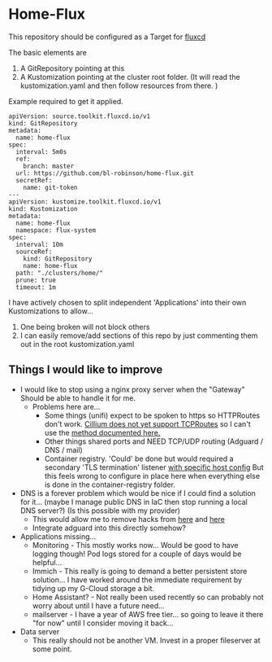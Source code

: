 # Home-Flux

This repository should be configured as a Target for [fluxcd](https://fluxcd.io/)

The basic elements are

1. A GitRepository pointing at this
2. A Kustomization pointing at the cluster root folder. (It will read the kustomization.yaml and then follow resources from there. )

Example required to get it applied.

```
apiVersion: source.toolkit.fluxcd.io/v1
kind: GitRepository
metadata:
  name: home-flux
spec:
  interval: 5m0s
  ref:
    branch: master
  url: https://github.com/bl-robinson/home-flux.git
  secretRef:
    name: git-token
---
apiVersion: kustomize.toolkit.fluxcd.io/v1
kind: Kustomization
metadata:
  name: home-flux
  namespace: flux-system
spec:
  interval: 10m
  sourceRef:
    kind: GitRepository
    name: home-flux
  path: "./clusters/home/"
  prune: true
  timeout: 1m

```

I have actively chosen to split independent 'Applications' into their own Kustomizations to allow...
1. One being broken will not block others
2. I can easily remove/add sections of this repo by just commenting them out in the root kustomization.yaml

## Things I would like to improve

- I would like to stop using a nginx proxy server when the "Gateway" Should be able to handle it for me.
  - Problems here are...
    - Some things (unifi) expect to be spoken to https so HTTPRoutes don't work. [Cillium does not yet support TCPRoutes](https://docs.cilium.io/en/stable/network/servicemesh/gateway-api/gateway-api/) so I can't use the [method documented here.](https://gateway-api.sigs.k8s.io/guides/tls/#clientserver-and-tls)
    - Other things shared ports and NEED TCP/UDP routing (Adguard / DNS / mail)
    - Container registry. 'Could' be done but would required a secondary 'TLS termination' listener [with specific host config](https://gateway-api.sigs.k8s.io/guides/tls/#listeners-with-different-certificates) But this feels wrong to configure in place here when everything else is done in the container-registry folder.
- DNS is a forever problem which would be nice if I could find a solution for it... (maybe I manage public DNS in IaC then stop running a local DNS server?) (Is this possible with my provider)
  - This would allow me to remove hacks from [here](https://github.com/bl-robinson/terraform-k8s-libvirt-cluster/blob/master/configs/workers/cloud_init.cfg#L119) and [here](https://github.com/bl-robinson/terraform-k8s-libvirt-cluster/blob/master/configs/control_plane/cloud_init.cfg#L119)
  - Integrate adguard into this directly somehow?
- Applications missing...
  - Monitoring - This mostly works now... Would be good to have logging though! Pod logs stored for a couple of days would be helpful...
  - Immich - This really is going to demand a better persistent store solution... I have worked around the immediate requirement by tidying up my G-Cloud storage a bit.
  - Home Assistant? - Not really been used recently so can probably not worry about until I have a future need...
  - mailserver - I have a year of AWS free tier... so going to leave it there "for now" until I consider moving it back...
- Data server
  - This really should not be another VM. Invest in a proper fileserver at some point.